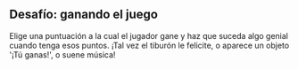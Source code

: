## Desafío: ganando el juego

Elige una puntuación a la cual el jugador gane y haz que suceda algo genial cuando tenga esos puntos. ¡Tal vez el tiburón le felicite, o aparece un objeto '¡Tú ganas!', o suene música!